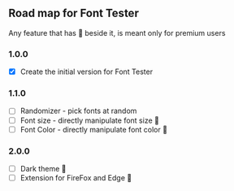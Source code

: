 ## Road map for Font Tester

Any feature that has 👑 beside it, is meant only for premium users

### 1.0.0
- [x] Create the initial version for Font Tester 

### 1.1.0
- [ ] Randomizer - pick fonts at random 
- [ ] Font size - directly manipulate font size 👑
- [ ]  Font Color - directly manipulate font color 👑

### 2.0.0
- [ ] Dark theme 👑
- [ ] Extension for FireFox and Edge 👑

